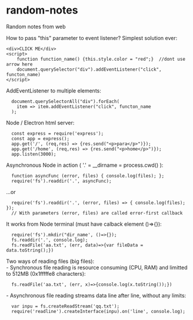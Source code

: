 # random-notes
Random notes from web

  How to pass "this" parameter to event listener?
  Simplest solution ever:


    <div>CLICK ME</div>
    <script>
        function function_name() {this.style.color = "red";}  //dont use arrow here
        document.querySelector("div").addEventListener("click", functon_name)
    </script>
  
  AddEventListener to multiple elements:
  
      document.querySelectorAll("div").forEach(
        item => item.addEventListener("click", functon_name
      );

  Node / Electron html server:
  
      const express = require('express');
      const app = express();
      app.get('/', (req,res) => {res.send("<p>para</p>")});
      app.get('/home', (req,res) => {res.send("<p>home</p>")});
      app.listen(3000);
      
  Asynchronous Node in action ( '.' = __dirname = process.cwd() ):
  
      function asyncFunc (error, files) { console.log(files); };
      require('fs').readdir('.', asyncFunc);
      
  ...or
  
      require('fs').readdir('.', (error, files) => { console.log(files); });
      // With parameters (error, files) are called error-first callback
      
  It works from Node terminal (must have calback element ()=>{}):
  
      require('fs').mkdir("dir_name', ()=>{});
      fs.readdir('.', console.log);
      fs.readFile('aa.txt', (err, data)=>{var fileData = data.toString();})
      
  Two ways of reading files (big files):  
  \- Synchronous file reading is resource consuming (CPU, RAM) and limitted to 512MB (0x1fffffe8 characters):
  
      fs.readFile('aa.txt', (err, x)=>{console.log(x.toString());})
      
  \- Asynchronous file reading streams data line after line, without any limits:
  
      var inpu = fs.createReadStream('qq.txt');
      require('readline').createInterface(inpu).on('line', console.log);
  
      
